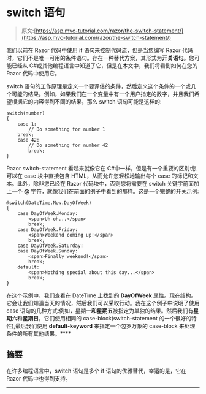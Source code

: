 # switch 语句

> 原文:[https://asp.mvc-tutorial.com/razor/the-switch-statement/](https://asp.mvc-tutorial.com/razor/the-switch-statement/)

我们以前在 Razor 代码中使用 if 语句来控制代码流，但是当您编写 Razor 代码时，它们不是唯一可用的条件语句。存在一种替代方案，其形式为**开关语句**。您可能已经从 C#或其他编程语言中知道了它，但是在本文中，我们将看到如何在您的 Razor 代码中使用它。

switch 语句的工作原理是定义一个要评估的条件，然后定义这个条件的一个或几个可能的结果。例如，如果我们在一个变量中有一个用户指定的数字，并且我们希望根据它的内容得到不同的结果，那么 switch 语句可能是这样的:

```
switch(number)
{
	case 1:
		// Do something for number 1
	break;
	case 42:
		// Do something for number 42
		break;
}
```

Razor switch-statement 看起来就像它在 C#中一样，但是有一个重要的区别:您可以在 case 块中直接包含 HTML，从而允许您轻松地输出每个 case 的标记和文本。此外，除非您已经在 Razor 代码块中，否则您将需要在 switch 关键字前面加上一个 **@** 字符，就像我们在前面的例子中看到的那样。这是一个完整的开关示例:

```
@switch(DateTime.Now.DayOfWeek)
{
    case DayOfWeek.Monday:
        <span>Uh-oh...</span>
		break;
	case DayOfWeek.Friday:
		<span>Weekend coming up!</span>
		break;
	case DayOfWeek.Saturday:
	case DayOfWeek.Sunday:
		<span>Finally weekend!</span>
		break;
	default:
		<span>Nothing special about this day...</span>
		break;
}
```

在这个示例中，我们查看在 DateTime 上找到的 **DayOfWeek** 属性。现在结构。它会让我们知道当天的情况，然后我们可以采取行动。我在这个例子中说明了使用 case 语句的几种方式:例如，星期一**和星期五**被指定为单独的结果。然后我们有**星期六**和**星期日**，它们使用相同的 case-block(switch-statement 的一个很好的特性),最后我们使用 **default-keyword** 来指定一个包罗万象的 case-block 来处理条件的所有其他结果。****

<input type="hidden" name="IL_IN_ARTICLE">

## 摘要

在许多编程语言中，switch 语句是多个 if 语句的优雅替代，幸运的是，它在 Razor 代码中也得到支持。

* * *